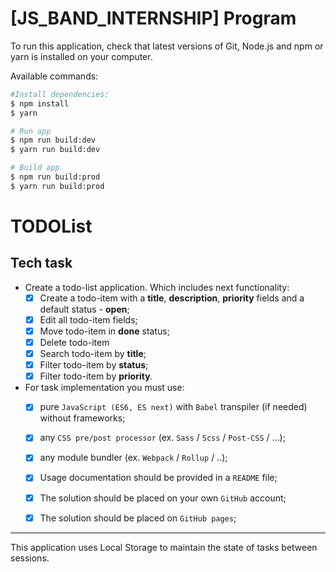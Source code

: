 # [JS_BAND_INTERNSHIP] Program


To run this application, check that latest versions of Git, Node.js and npm or yarn is installed on your computer. 

Available commands:
```bash
#Install dependencies:
$ npm install
$ yarn

# Run app
$ npm run build:dev
$ yarn run build:dev

# Build app
$ npm run build:prod
$ yarn run build:prod

```
# TODOList
## Tech task
- Create a todo-list application. Which includes next functionality:
    - [x] Create a todo-item with a **title**, **description**, **priority** fields and a default status - **open**;
    - [x] Edit all todo-item fields;
    - [x] Move todo-item in **done** status;
    - [x] Delete todo-item
    - [x] Search todo-item by **title**;
    - [x] Filter todo-item by **status**;
    - [x] Filter todo-item by **priority**.
- For task implementation you must use:
    - [x] pure `JavaScript (ES6, ES next)` with `Babel` transpiler (if needed) without frameworks;
    - [x] any `CSS pre/post processor` (ex. `Sass` / `Scss` / `Post-CSS` / ...);
    - [x] any module bundler (ex. `Webpack` / `Rollup` / ..);
    - [x] Usage documentation should be provided in a `README` file;
    - [x] The solution should be placed on your own `GitHub` account;
    - [x] The solution should be placed on `GitHub pages`;


---
This application uses Local Storage to maintain the state of tasks between sessions.